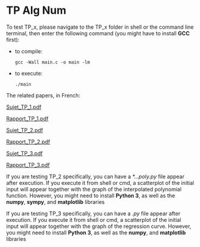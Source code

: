 # TP Alg Num

To test TP_x, please navigate to the TP_x folder in shell or the command line terminal, then enter the following
command (you might have to install **GCC** first):

* to compile:

      gcc -Wall main.c -o main -lm

* to execute:

      ./main

The related papers, in French:

[Sujet_TP_1.pdf](https://github.com/draialexis/Y2_Num_Algo/files/7317318/TP_1.pdf)

[Rapport_TP_1.pdf](https://github.com/draialexis/Y2_Num_Algo/files/7317319/numalgo_tp1.pdf)

[Sujet_TP_2.pdf](https://github.com/draialexis/Y2_Num_Algo/files/7317317/TP_2.pdf)

[Rapport_TP_2.pdf](https://github.com/draialexis/Y2_Num_Algo/files/7385915/numalgo_tp2.pdf)

[Sujet_TP_3.pdf](https://github.com/draialexis/Y2_Num_Algo/files/7461051/TP_3.pdf)

[Rapport_TP_3.pdf](https://github.com/draialexis/Y2_Num_Algo/files/7461048/numalgo_tp3.pdf)

If you are testing TP_2 specifically, you can have a _*...poly.py_ file appear after execution. If you execute it
from shell or cmd, a scatterplot of the initial input will appear together with the graph of the interpolated polynomial
function. However, you might need to install **Python 3**, as well as the **numpy**, **sympy**, and
**matplotlib** libraries

If you are testing TP_3 specifically, you can have a _.py_ file appear after execution. If you execute it
from shell or cmd, a scatterplot of the initial input will appear together with the graph of the regression curve.
However, you might need to install **Python 3**, as well as the **numpy**, and
**matplotlib** libraries

